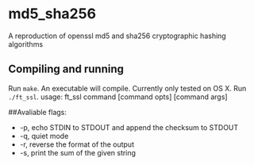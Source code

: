 # md5_sha256
A reproduction of openssl md5 and sha256 cryptographic hashing algorithms

## Compiling and running
Run `make`. An executable will compile. Currently only tested on OS X.
Run `./ft_ssl`.
usage: ft_ssl command [command opts] [command args]

##Avaliable flags:
* -p, echo STDIN to STDOUT and append the checksum to STDOUT
* -q, quiet mode
* -r, reverse the format of the output
* -s, print the sum of the given string

